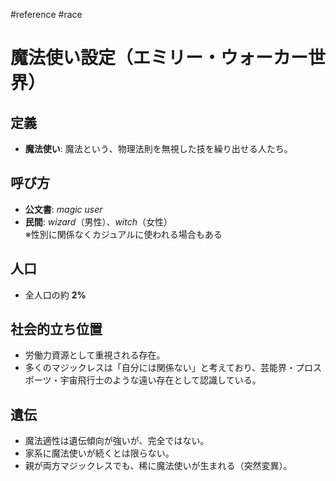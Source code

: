 #reference #race 
# 魔法使い設定（エミリー・ウォーカー世界）

## 定義
- **魔法使い**: 魔法という、物理法則を無視した技を繰り出せる人たち。

## 呼び方
- **公文書**: *magic user*
- **民間**: *wizard*（男性）、*witch*（女性）  
  ※性別に関係なくカジュアルに使われる場合もある

## 人口
- 全人口の約 **2%**

## 社会的立ち位置
- 労働力資源として重視される存在。  
- 多くのマジックレスは「自分には関係ない」と考えており、芸能界・プロスポーツ・宇宙飛行士のような遠い存在として認識している。

## 遺伝
- 魔法適性は遺伝傾向が強いが、完全ではない。  
- 家系に魔法使いが続くとは限らない。  
- 親が両方マジックレスでも、稀に魔法使いが生まれる（突然変異）。
